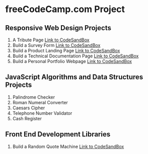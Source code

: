 # freeCodeCamp.com Project

## Responsive Web Design Projects

1. A Tribute Page [Link to CodeSandBox](https://codesandbox.io/s/a-tribute-page-dr-a-p-j-abdul-kalam-tnbbh)
2. Build a Survey Form [Link to CodeSandBox](https://codesandbox.io/s/build-a-survey-form-bank-survey-form-mh2uc)
3. Build a Product Landing Page [Link to CodeSandBox](https://codesandbox.io/s/build-a-product-landing-page-yoga-webpage-w2vml)
4. Build a Technical Documentation Page [Link to CodeSandBox](https://codesandbox.io/s/build-a-technical-documentation-page-nys7d)
5. Build a Personal Portfolio Webpage [Link to CodeSandBox](https://codesandbox.io/s/build-a-personal-portfolio-webpage-3u5b7)

## JavaScript Algorithms and Data Structures Projects

1. Palindrome Checker 
2. Roman Numeral Converter
3. Caesars Cipher
4. Telephone Number Validator
5. Cash Register

## Front End Development Libraries

1. Build a Random Quote Machine [Link to CodeSandBox](https://codesandbox.io/s/random-quote-machine-3t3s4)